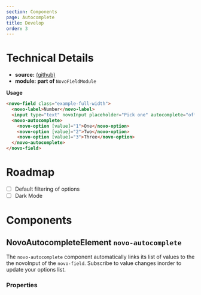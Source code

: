 ```yaml
---
section: Components
page: Autocomplete
title: Develop
order: 3
---
```


# Technical Details

- **source:** [(github)](https://github.com/bullhorn/novo-elements/blob/master/projects/elements/components/loading)
- **module:** **part of** `NovoFieldModule`

**Usage**

```html
<novo-field class="example-full-width">
  <novo-label>Number</novo-label>
  <input type="text" novoInput placeholder="Pick one" autocomplete="off" />
  <novo-autocomplete>
    <novo-option [value]="1">One</novo-option>
    <novo-option [value]="2">Two</novo-option>
    <novo-option [value]="3">Three</novo-option>
  </novo-autocomplete>
</novo-field>
```

# Roadmap

- [ ] Default filtering of options
- [ ] Dark Mode

# Components

## NovoAutocompleteElement `novo-autocomplete`

The `novo-autocomplete` component automatically links its list of values to the the novoInput of the `novo-field`. Subscribe to value changes inorder to update your options list.

### Properties

<props-table component="NovoAutocompleteElement"></props-table>
